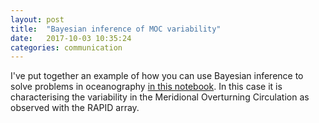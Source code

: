 ```yaml
---
layout: post
title:  "Bayesian inference of MOC variability"
date:   2017-10-03 10:35:24
categories: communication
---
```

I've put together an example of how you can use Bayesian inference to solve
problems in oceanography [in this notebook](http://braaannigan.github.io/bayes_moc_gaussian.html).
In this case it is characterising the variability in the Meridional
Overturning Circulation as observed with the RAPID array.
